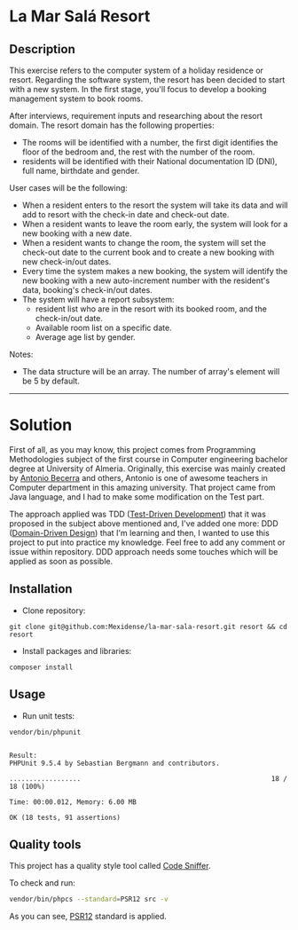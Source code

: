 # La Mar Salá Resort

## Description

This exercise refers to the computer system of a holiday residence or resort. Regarding the software system, the resort has been decided to start with a new system. In the first stage, you'll focus to develop a booking management system to book rooms.

After interviews, requirement inputs and researching about the resort domain. The resort domain has the following properties:

- The rooms will be identified with a number, the first digit identifies the floor of the bedroom and, the rest with the number of the room.
- residents will be identified with their National documentation ID (DNI), full name, birthdate and gender.

User cases will be the following:

- When a resident enters to the resort the system will take its data and will add to resort with the check-in date and check-out date.
- When a resident wants to leave the room early, the system will look for a new booking with a new date.
- When a resident wants to change the room, the system will set the check-out date to the current book and to create a new booking with new check-in/out dates.
- Every time the system makes a new booking, the system will identify the new booking with a new auto-increment number with the resident's data, booking's check-in/out dates.
- The system will have a report subsystem:
  - resident list who are in the resort with its booked room, and the check-in/out date.
  - Available room list on a specific date.
  - Average age list by gender.
  
Notes:
- The data structure will be an array. The number of array's element will be 5 by default.

---

# Solution

First of all, as you may know, this project comes from Programming Methodologies subject of the first course in Computer engineering bachelor degree at University of Almeria.
Originally, this exercise was mainly created by [Antonio Becerra](https://twitter.com/ualabecerra) and others, Antonio is one of awesome teachers in Computer department in this amazing university.
That project came from Java language, and I had to make some modification on the Test part.

The approach applied was TDD ([Test-Driven Development](https://martinfowler.com/bliki/TestDrivenDevelopment.html)) that it was proposed in the subject above mentioned and, I've added one more: DDD ([Domain-Driven Design](https://martinfowler.com/bliki/DomainDrivenDesign.html)) that I'm learning and then, I wanted to use this project to put into practice my knowledge. Feel free to add any comment or issue within repository.
DDD approach needs some touches which will be applied as soon as possible.

## Installation 

- Clone repository:
```batch
git clone git@github.com:Mexidense/la-mar-sala-resort.git resort && cd resort
```

- Install packages and libraries:
```batch
composer install
```

## Usage

- Run unit tests:
```batch
vendor/bin/phpunit


Result:
PHPUnit 9.5.4 by Sebastian Bergmann and contributors.

..................                                                18 / 18 (100%)

Time: 00:00.012, Memory: 6.00 MB

OK (18 tests, 91 assertions)

```

## Quality tools

This project has a quality style tool called [Code Sniffer](https://github.com/squizlabs/PHP_CodeSniffer).

To check and run:
```bash
vendor/bin/phpcs --standard=PSR12 src -v
```

As you can see, [PSR12](https://www.php-fig.org/psr/psr-12/) standard is applied.


